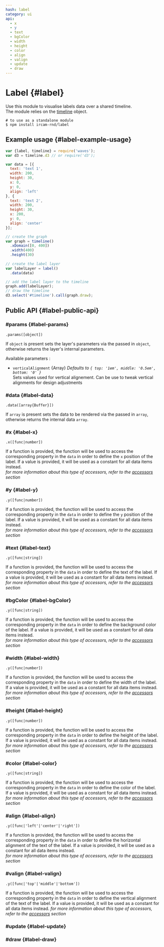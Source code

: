 ```yaml
---
hash: label
category: ui
api:
  - x
  - y
  - text
  - bgColor
  - width
  - height
  - color
  - align
  - valign
  - update
  - draw
---
```


# Label {#label}

Use this module to visualise labels data over a shared timeline.  
The module relies on the [timeline](https://github.com/Ircam-RnD/timeLine) object.

~~~
# to use as a standalone module
$ npm install ircam-rnd/label
~~~

## Example usage {#label-example-usage}

~~~javascript
var {label, timeline} = require('waves');
var d3 = timeline.d3 // or require('d3');

var data = [{
  text: 'text 1',
  width: 200,
  height: 30,
  x: 0,
  y: 0,
  align: 'left'
}, {
  text: 'text 2',
  width: 200,
  height: 30,
  x: 200,
  y: 0,
  align: 'center'
}];

// create the graph
var graph = timeline()
  .xDomain([0, 400])
  .width(400)
  .height(30)
  
// create the label layer
var labelLayer = label()
  .data(data)

// add the label layer to the timeline
graph.add(labelLayer);
// draw the timeline
d3.select('#timeline').call(graph.draw);
~~~


## Public API {#label-public-api}

### #params {#label-params}

`.params([object])`

If `object` is present sets the layer's parameters via the passed in `object`, otherwise returns the layer's internal parameters.  

Available parameters :

* `verticalAlignment` {Array} _Defaults to `{ top: '1em', middle: '0.5em', bottom: '0' }`_  
  Sets values used for vertical alignement. Can be use to tweak vertical alignments for design adjustments


### #data {#label-data}

`.data([array{Buffer}])`

If `array` is present sets the data to be rendered via the passed in `array`, otherwise returns the internal data `array`.


### #x {#label-x} 

`.x([func|number])`

If a function is provided, the function will be used to access the corresponding property in the `data` in order to define the `x` position of the label. If a value is provided, it will be used as a constant for all data items instead.  
_for more information about this type of accessors, refer to the [accessors](#accessors) section_


### #y {#label-y} 

`.y([func|number])`

If a function is provided, the function will be used to access the corresponding property in the `data` in order to define the `y` position of the label. If a value is provided, it will be used as a constant for all data items instead.  
_for more information about this type of accessors, refer to the [accessors](#accessors) section_


### #text {#label-text} 

`.y([func|string])`

If a function is provided, the function will be used to access the corresponding property in the `data` in order to define the text of the label. If a value is provided, it will be used as a constant for all data items instead.  
_for more information about this type of accessors, refer to the [accessors](#accessors) section_


### #bgColor {#label-bgColor} 

`.y([func|string])`

If a function is provided, the function will be used to access the corresponding property in the `data` in order to define the background color of the label. If a value is provided, it will be used as a constant for all data items instead.  
_for more information about this type of accessors, refer to the [accessors](#accessors) section_


### #width {#label-width} 

`.y([func|number])`

If a function is provided, the function will be used to access the corresponding property in the `data` in order to define the width of the label. If a value is provided, it will be used as a constant for all data items instead.  
_for more information about this type of accessors, refer to the [accessors](#accessors) section_


### #height {#label-height} 

`.y([func|number])`

If a function is provided, the function will be used to access the corresponding property in the `data` in order to define the height of the label. If a value is provided, it will be used as a constant for all data items instead.  
_for more information about this type of accessors, refer to the [accessors](#accessors) section_


### #color {#label-color}

`.y([func|string])`

If a function is provided, the function will be used to access the corresponding property in the `data` in order to define the color of the label. If a value is provided, it will be used as a constant for all data items instead.  
_for more information about this type of accessors, refer to the [accessors](#accessors) section_


### #align {#label-align} 

`.y([func|'left'|'center'|'right'])`

If a function is provided, the function will be used to access the corresponding property in the `data` in order to define the horizontal alignment of the text of the label. If a value is provided, it will be used as a constant for all data items instead.  
_for more information about this type of accessors, refer to the [accessors](#accessors) section_


### #valign {#label-valign} 

`.y([func|'top'|'middle'|'bottom'])`

If a function is provided, the function will be used to access the corresponding property in the `data` in order to define the vertical alignment of the text of the label. If a value is provided, it will be used as a constant for all data items instead.
_for more information about this type of accessors, refer to the [accessors](#accessors) section_


### #update {#label-update} 




### #draw {#label-draw} 
